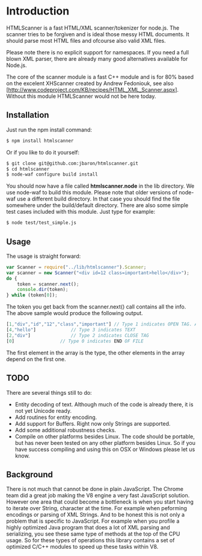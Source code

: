 # Introduction

HTMLScanner is a fast HTML/XML scanner/tokenizer for node.js. The scanner tries to be forgiven and is ideal those messy HTML documents. It should parse most HTML files and ofcourse also valid XML files. 

Please note there is no explicit support for namespaces. If you need a full blown XML parser, there are already many good alternatives available for Node.js. 

The core of the scanner module is a fast C++ module and is for 80% based on the excelent XHScanner created by Andrew Fedoniouk, see also [http://www.codeproject.com/KB/recipes/HTML_XML_Scanner.aspx]. Without this module HTMLScanner would not be here today.

## Installation

Just run the npm install command:

```bash
$ npm install htmlscanner
```

Or if you like to do it yourself:

```bash
$ git clone git@github.com:jbaron/htmlscanner.git
$ cd htmlscanner
$ node-waf configure build install
```


You should now have a file called **htmlscanner.node** in the lib directory. We use node-waf to build this module. Please note that older versions of node-waf use a different build directory. In that case you should find the file somewhere under the build/default directory. There are also some simple test cases included with this module. Just type for example:

```bash
$ node test/test_simple.js
```

## Usage

The usage is straight forward:

```javascript
var Scanner = require("../lib/htmlscanner").Scanner;
var scanner = new Scanner("<div id=12 class=important>hello</div>");
do {
	token = scanner.next();
	console.dir(token);
} while (token[0]);
```

The token you get back from the scanner.next() call contains all the info. The above sample would produce the following output.

```javascript
[1,"div","id","12","class","important"] // Type 1 indicates OPEN TAG. Attribute key/value pairs are also included.
[4,"hello"]				// Type 3 indicates TEXT
[2,"div"] 				// Type 2 indicates CLOSE TAG
[0]					// Type 0 indicates END OF FILE
```

The first element in the array is the type, the other elements in the array depend on the first one.

## TODO

There are several things still to do:

 * Entity decoding of text. Although much of the code is already there, it is not yet Unicode ready.
 * Add routines for entity encoding.
 * Add support for Buffers. Right now only Strings are supported.
 * Add some additional robustness checks.
 * Compile on other platforms besides Linux. The code should be portable, but has never been tested on any other platform besides Linux. So if you have success compiling and using this on OSX or Windows please let us know.

## Background

There is not much that cannot be done in plain JavaScript. The Chrome team did a great job making the V8 engine a very fast JavaScript solution. However one area that could become a bottleneck is when you start having to iterate over String, character at the time. For example when peforming encodings or parsing of XML Strings. And to be honest this is not only a problem that is specific to JavaScript. For example when you profile a highly optimized Java program that does a lot of XML parsing and serializing, you see these same type of methods at the top of the CPU usage. So for these types of operations this library contains a set of optimized C/C++ modules to speed up these tasks within V8.

